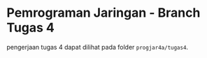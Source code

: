 # Pemrograman Jaringan - Branch Tugas 4

pengerjaan tugas 4 dapat dilihat pada folder `progjar4a/tugas4`.
